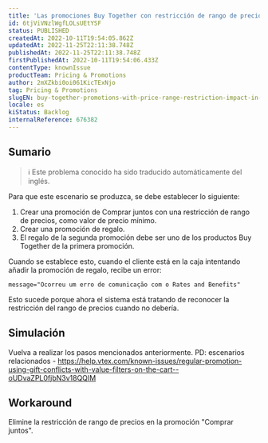 ```yaml
---
title: 'Las promociones Buy Together con restricción de rango de precios repercuten en las promociones de regalos'
id: 6tjViVNzlWgfLOLsUEtYSF
status: PUBLISHED
createdAt: 2022-10-11T19:54:05.862Z
updatedAt: 2022-11-25T22:11:38.748Z
publishedAt: 2022-11-25T22:11:38.748Z
firstPublishedAt: 2022-10-11T19:54:06.433Z
contentType: knownIssue
productTeam: Pricing & Promotions
author: 2mXZkbi0oi061KicTExNjo
tag: Pricing & Promotions
slugEN: buy-together-promotions-with-price-range-restriction-impact-in-gift-promotions
locale: es
kiStatus: Backlog
internalReference: 676382
---
```


## Sumario

>ℹ️ Este problema conocido ha sido traducido automáticamente del inglés.



Para que este escenario se produzca, se debe establecer lo siguiente:

1. Crear una promoción de Comprar juntos con una restricción de rango de precios, como valor de precio mínimo.
2. Crear una promoción de regalo.
3. El regalo de la segunda promoción debe ser uno de los productos Buy Together de la primera promoción.

Cuando se establece esto, cuando el cliente está en la caja intentando añadir la promoción de regalo, recibe un error:

    message="Ocorreu um erro de comunicação com o Rates and Benefits"


Esto sucede porque ahora el sistema está tratando de reconocer la restricción del rango de precios cuando no debería.



## Simulación


Vuelva a realizar los pasos mencionados anteriormente.
PD: escenarios relacionados - https://help.vtex.com/known-issues/regular-promotion-using-gift-conflicts-with-value-filters-on-the-cart--oUDvaZPL0fjbN3v18QQIM



## Workaround


Elimine la restricción de rango de precios en la promoción "Comprar juntos".

